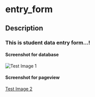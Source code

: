 # entry_form
## Description
### This is student data entry form...!
#### Screenshot for database
![Test Image 1](/images/op.png)
#### Screenshot for pageview
[Test Image 2](op.png)
